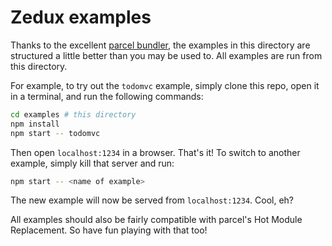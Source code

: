 # Zedux examples

Thanks to the excellent [parcel bundler](https://parceljs.org), the examples in this directory are structured a little better than you may be used to. All examples are run from this directory.

For example, to try out the `todomvc` example, simply clone this repo, open it in a terminal, and run the following commands:

```bash
cd examples # this directory
npm install
npm start -- todomvc
```

Then open `localhost:1234` in a browser. That's it! To switch to another example, simply kill that server and run:

```bash
npm start -- <name of example>
```

The new example will now be served from `localhost:1234`. Cool, eh?

All examples should also be fairly compatible with parcel's Hot Module Replacement. So have fun playing with that too!
